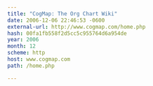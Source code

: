 ```yaml
---
title: "CogMap: The Org Chart Wiki"
date: 2006-12-06 22:46:53 -0600
external-url: http://www.cogmap.com/home.php
hash: 00fa1fb558f2d5cc5c955764d6a954de
year: 2006
month: 12
scheme: http
host: www.cogmap.com
path: /home.php

---
```



